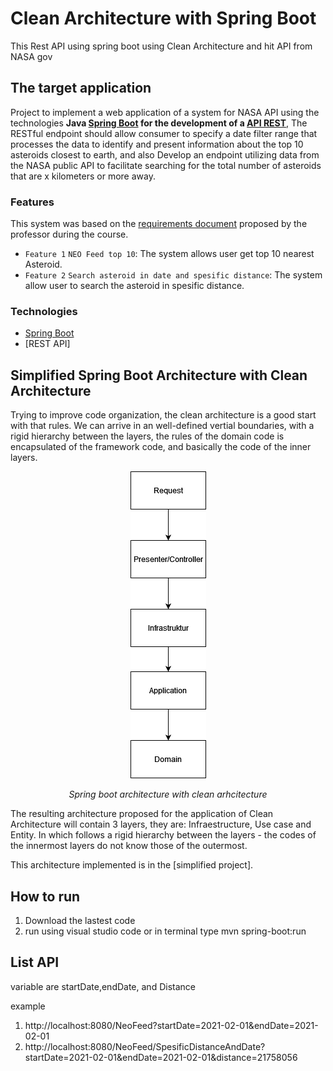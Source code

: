 # Clean Architecture with Spring Boot

This Rest API using spring boot using Clean Architecture and hit API from NASA gov


## The target application

Project to implement a web application of a system for NASA API using the technologies **Java [Spring Boot] for the development of a [API REST]**, The RESTful endpoint should allow consumer to specify a date filter range that processes the data to identify and present information about the top 10 asteroids closest to earth, and also Develop an endpoint utilizing data from the NASA public API to facilitate searching for the total number of asteroids that are x kilometers or more
away.

### Features

This system was based on the [requirements document](https://github.com/vinimrs/A3/blob/main/requisitos.pdf) proposed by the professor during the course.

- `Feature 1` `NEO Feed top 10`:  The system allows user get top 10 nearest Asteroid.
- `Feature 2` `Search asteroid in date and spesific distance`: The system allow user to search the asteroid in spesific distance.

### Technologies

- [Spring Boot]
- [REST API]

## Simplified Spring Boot Architecture with Clean Architecture

Trying to improve code organization, the clean architecture is a good start with that rules. We can arrive in an well-defined vertial boundaries, with a rigid hierarchy between the layers, the rules of the domain code is encapsulated of the framework code, and basically the code of the inner layers. 

<p align="center">
  <img src="https://github.com/muflihmajid/NasaProject/blob/main/public/Untitled%20Diagram-Clean%20arch%20java.drawio(1).png" />
  <p align="center">
      <i>Spring boot architecture with clean arhcitecture</i>
   </p>
</p>

The resulting architecture proposed for the application of Clean Architecture will contain 3 layers, they are: Infraestructure, Use case and Entity. In which follows a rigid hierarchy between the layers - the codes of the innermost layers do not know those of the outermost.

This architecture implemented is in the [simplified project].

[Spring Boot]: https://spring.io/projects/spring-boot
[API REST]: https://www.redhat.com/pt-br/topics/api/what-is-a-rest-api

## How to run
1. Download the lastest code
2. run using visual studio code or in terminal type mvn spring-boot:run
## List API
variable are startDate,endDate, and Distance

example

1. http://localhost:8080/NeoFeed?startDate=2021-02-01&endDate=2021-02-01
2. http://localhost:8080/NeoFeed/SpesificDistanceAndDate?startDate=2021-02-01&endDate=2021-02-01&distance=21758056
